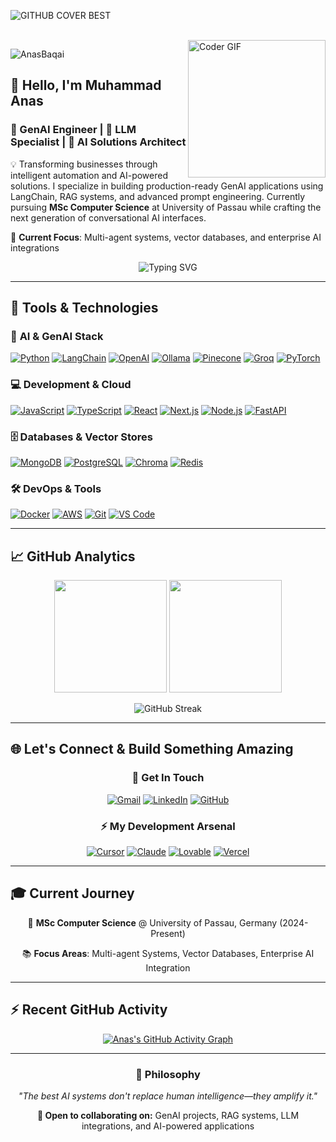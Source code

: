 ![GITHUB COVER BEST](https://user-images.githubusercontent.com/104893311/236267366-3c79f5d9-2587-49aa-96e7-e45e9a546f22.png)

<br>

<img align="right" alt="Coder GIF" height="220px" src="https://images.squarespace-cdn.com/content/v1/5769fc401b631bab1addb2ab/1541580611624-TE64QGKRJG8SWAIUS7NS/coding-freak.gif" />

<p align="left">
  <img src="https://komarev.com/ghpvc/?username=AnasBaqai&label=Profile%20views&color=0e75b6&style=flat" alt="AnasBaqai" />
</p>

## 👋 Hello, I'm Muhammad Anas

### 🚀 GenAI Engineer | 🤖 LLM Specialist | 🧠 AI Solutions Architect

💡 Transforming businesses through intelligent automation and AI-powered solutions. I specialize in building production-ready GenAI applications using LangChain, RAG systems, and advanced prompt engineering. Currently pursuing **MSc Computer Science** at University of Passau while crafting the next generation of conversational AI interfaces.

🎯 **Current Focus**: Multi-agent systems, vector databases, and enterprise AI integrations

<div align="center">
  
![Typing SVG](https://readme-typing-svg.demolab.com?font=Fira+Code&size=18&duration=3000&pause=1000&color=26D9C7&center=true&vCenter=true&multiline=true&width=600&height=80&lines=Building+AI+that+understands+%26+adapts;Crafting+intelligent+conversational+experiences;Turning+complex+data+into+actionable+insights)

</div>

---

## 🔧 Tools & Technologies

### 🤖 **AI & GenAI Stack**

<p align="left">
  <a href="#"><img alt="Python" src="https://img.shields.io/badge/Python-3776AB?style=for-the-badge&logo=python&logoColor=white"/></a>
  <a href="#"><img alt="LangChain" src="https://img.shields.io/badge/LangChain-1C3C3C?style=for-the-badge&logo=langchain&logoColor=white"/></a>
  <a href="#"><img alt="OpenAI" src="https://img.shields.io/badge/OpenAI-412991?style=for-the-badge&logo=openai&logoColor=white"/></a>
  <a href="#"><img alt="Ollama" src="https://img.shields.io/badge/Ollama-000000?style=for-the-badge&logo=ollama&logoColor=white"/></a>
  <a href="#"><img alt="Pinecone" src="https://img.shields.io/badge/Pinecone-000000?style=for-the-badge&logo=pinecone&logoColor=white"/></a>
  <a href="#"><img alt="Groq" src="https://img.shields.io/badge/Groq-F55036?style=for-the-badge&logo=groq&logoColor=white"/></a>
  <a href="#"><img alt="PyTorch" src="https://img.shields.io/badge/PyTorch-EE4C2C?style=for-the-badge&logo=pytorch&logoColor=white"/></a>
</p>

### 💻 **Development & Cloud**

<p align="left">
  <a href="#"><img alt="JavaScript" src="https://img.shields.io/badge/JavaScript-F7DF1E?style=for-the-badge&logo=javascript&logoColor=black"/></a>
  <a href="#"><img alt="TypeScript" src="https://img.shields.io/badge/TypeScript-007ACC?style=for-the-badge&logo=typescript&logoColor=white"/></a>
  <a href="#"><img alt="React" src="https://img.shields.io/badge/React-20232A?style=for-the-badge&logo=react&logoColor=61DAFB"/></a>
  <a href="#"><img alt="Next.js" src="https://img.shields.io/badge/Next.js-000000?style=for-the-badge&logo=nextdotjs&logoColor=white"/></a>
  <a href="#"><img alt="Node.js" src="https://img.shields.io/badge/Node.js-43853D?style=for-the-badge&logo=nodedotjs&logoColor=white"/></a>
  <a href="#"><img alt="FastAPI" src="https://img.shields.io/badge/FastAPI-005571?style=for-the-badge&logo=fastapi"/></a>
</p>

### 🗄️ **Databases & Vector Stores**

<p align="left">
  <a href="#"><img alt="MongoDB" src="https://img.shields.io/badge/MongoDB-4EA94B?style=for-the-badge&logo=mongodb&logoColor=white"/></a>
  <a href="#"><img alt="PostgreSQL" src="https://img.shields.io/badge/PostgreSQL-316192?style=for-the-badge&logo=postgresql&logoColor=white"/></a>
  <a href="#"><img alt="Chroma" src="https://img.shields.io/badge/ChromaDB-FF6B6B?style=for-the-badge&logo=chromadb&logoColor=white"/></a>
  <a href="#"><img alt="Redis" src="https://img.shields.io/badge/Redis-DD0031?style=for-the-badge&logo=redis&logoColor=white"/></a>
</p>

### 🛠️ **DevOps & Tools**

<p align="left">
  <a href="#"><img alt="Docker" src="https://img.shields.io/badge/Docker-2496ED?style=for-the-badge&logo=docker&logoColor=white"/></a>
  <a href="#"><img alt="AWS" src="https://img.shields.io/badge/AWS-232F3E?style=for-the-badge&logo=amazonwebservices&logoColor=white"/></a>
  <a href="#"><img alt="Git" src="https://img.shields.io/badge/Git-F05032?style=for-the-badge&logo=git&logoColor=white"/></a>
  <a href="#"><img alt="VS Code" src="https://img.shields.io/badge/VS%20Code-007ACC?style=for-the-badge&logo=visualstudiocode&logoColor=white"/></a>
</p>

---

## 📈 GitHub Analytics

<div align="center">
  
<img height="180em" src="https://github-readme-stats-eight-theta.vercel.app/api?username=AnasBaqai&show_icons=true&theme=react&include_all_commits=true&count_private=true&bg_color=0,0f0f23,1a1a2e&title_color=26D9C7&text_color=ffffff&icon_color=53F3CE"/>

<img height="180em" src="https://github-readme-stats-eight-theta.vercel.app/api/top-langs/?username=AnasBaqai&layout=compact&langs_count=8&theme=react&bg_color=0,0f0f23,1a1a2e&title_color=26D9C7&text_color=ffffff"/>

</div>

<div align="center">
  
![GitHub Streak](https://streak-stats.demolab.com?user=AnasBaqai&theme=react&background=0f0f23&border=26D9C7&stroke=53F3CE&ring=26D9C7&fire=53F3CE&currStreakNum=ffffff&sideNums=ffffff&currStreakLabel=26D9C7&sideLabels=26D9C7&dates=ffffff)

</div>

---

## 🌐 Let's Connect & Build Something Amazing

<div align="center">

### 💬 **Get In Touch**

<p align="center">
  <a href="mailto:anashabib139@gmail.com"><img alt="Gmail" src="https://img.shields.io/badge/Gmail-EA4335?style=for-the-badge&logo=gmail&logoColor=white"/></a>
  <a href="https://www.linkedin.com/in/anas-baqai-bo21/"><img alt="LinkedIn" src="https://img.shields.io/badge/LinkedIn-0A66C2?style=for-the-badge&logo=linkedin&logoColor=white"/></a>
  <a href="https://github.com/AnasBaqai"><img alt="GitHub" src="https://img.shields.io/badge/GitHub-181717?style=for-the-badge&logo=github&logoColor=white"/></a>
</p>

### ⚡ **My Development Arsenal**

<p align="center">
  <a href="#"><img alt="Cursor" src="https://img.shields.io/badge/Cursor-000000?style=for-the-badge&logo=cursor&logoColor=white"/></a>
  <a href="#"><img alt="Claude" src="https://img.shields.io/badge/Claude%20Code-FF6B35?style=for-the-badge&logo=anthropic&logoColor=white"/></a>
  <a href="#"><img alt="Lovable" src="https://img.shields.io/badge/Lovable-FF69B4?style=for-the-badge&logo=heart&logoColor=white"/></a>
  <a href="#"><img alt="Vercel" src="https://img.shields.io/badge/Vercel-000000?style=for-the-badge&logo=vercel&logoColor=white"/></a>
</p>

</div>

---

## 🎓 **Current Journey**

<div align="center">

🎯 **MSc Computer Science** @ University of Passau, Germany (2024-Present)

<!-- 🌍 **From Karachi to Munich to Passau** - Building global AI solutions   -->

📚 **Focus Areas**: Multi-agent Systems, Vector Databases, Enterprise AI Integration

</div>

<!-- ## 🎵 **Currently Vibing To**

<div align="center">

[![Spotify](https://spotify-recently-played-readme.vercel.app/api?user=31yxzgkxhgkttlvybpd7l6e2xz3a&unique={true})](https://spotify-recently-played-readme.vercel.app/api?user=31yxzgkxhgkttlvybpd7l6e2xz3a&unique={true})

</div> -->

---

## ⚡ **Recent GitHub Activity**

<div align="center">

[![Anas's GitHub Activity Graph](https://github-readme-activity-graph.vercel.app/graph?username=AnasBaqai&bg_color=0d1117&color=26D9C7&line=53F3CE&point=1DB954&area=true&hide_border=true)](https://github.com/ashutosh00710/github-readme-activity-graph)

</div>

---

<div align="center">

### 💭 **Philosophy**

_"The best AI systems don't replace human intelligence—they amplify it."_

**🚀 Open to collaborating on:** GenAI projects, RAG systems, LLM integrations, and AI-powered applications

</div>
